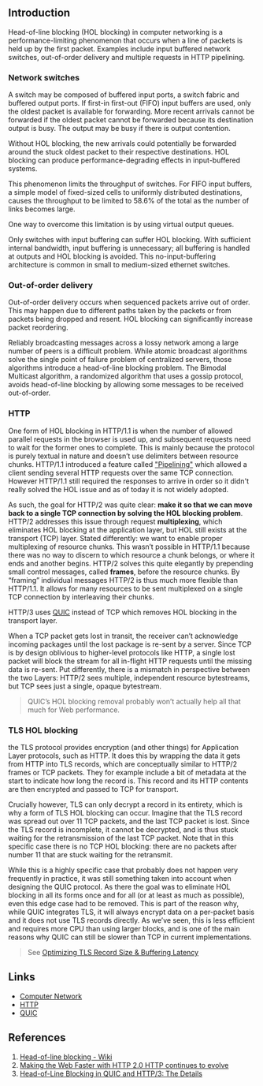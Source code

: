 ## Introduction

Head-of-line blocking (HOL blocking) in computer networking is a performance-limiting phenomenon that occurs when a line of packets is held up by the first packet.
Examples include input buffered network switches, out-of-order delivery and multiple requests in HTTP pipelining.

### Network switches

A switch may be composed of buffered input ports, a switch fabric and buffered output ports. 
If first-in first-out (FIFO) input buffers are used, only the oldest packet is available for forwarding.
More recent arrivals cannot be forwarded if the oldest packet cannot be forwarded because its destination output is busy.
The output may be busy if there is output contention.

Without HOL blocking, the new arrivals could potentially be forwarded around the stuck oldest packet to their respective destinations. 
HOL blocking can produce performance-degrading effects in input-buffered systems.

This phenomenon limits the throughput of switches.
For FIFO input buffers, a simple model of fixed-sized cells to uniformly distributed destinations, 
causes the throughput to be limited to 58.6% of the total as the number of links becomes large.

One way to overcome this limitation is by using virtual output queues.

Only switches with input buffering can suffer HOL blocking. 
With sufficient internal bandwidth, input buffering is unnecessary; all buffering is handled at outputs and HOL blocking is avoided.
This no-input-buffering architecture is common in small to medium-sized ethernet switches.

### Out-of-order delivery

Out-of-order delivery occurs when sequenced packets arrive out of order. This may happen due to different paths taken by the packets or from packets being dropped and resent.
HOL blocking can significantly increase packet reordering.

Reliably broadcasting messages across a lossy network among a large number of peers is a difficult problem.
While atomic broadcast algorithms solve the single point of failure problem of centralized servers, those algorithms introduce a head-of-line blocking problem.
The Bimodal Multicast algorithm, a randomized algorithm that uses a gossip protocol, avoids head-of-line blocking by allowing some messages to be received out-of-order.

### HTTP

One form of HOL blocking in HTTP/1.1 is when the number of allowed parallel requests in the browser is used up, and subsequent requests need to wait for the former ones to complete.
This is mainly because the protocol is purely textual in nature and doesn’t use delimiters between resource chunks.
HTTP/1.1 introduced a feature called ["Pipelining"](/docs/CS/CN/HTTP/HTTP.md?id=pipelining) which allowed a client sending several HTTP requests over the same TCP connection.
However HTTP/1.1 still required the responses to arrive in order so it didn't really solved the HOL issue and as of today it is not widely adopted.

As such, the goal for HTTP/2 was quite clear: **make it so that we can move back to a single TCP connection by solving the HOL blocking problem**.
HTTP/2 addresses this issue through request **multiplexing**, which eliminates HOL blocking at the application layer, but HOL still exists at the transport (TCP) layer.
Stated differently: we want to enable proper multiplexing of resource chunks.
This wasn’t possible in HTTP/1.1 because there was no way to discern to which resource a chunk belongs, or where it ends and another begins.
HTTP/2 solves this quite elegantly by prepending small control messages, called **frames**, before the resource chunks.
By “framing” individual messages HTTP/2 is thus much more flexible than HTTP/1.1.
It allows for many resources to be sent multiplexed on a single TCP connection by interleaving their chunks.

HTTP/3 uses [QUIC](/docs/CS/CN/HTTP/QUIC.md) instead of TCP which removes HOL blocking in the transport layer.

When a TCP packet gets lost in transit, the receiver can’t acknowledge incoming packages until the lost package is re-sent by a server.
Since TCP is by design oblivious to higher-level protocols like HTTP, a single lost packet will block the stream for all in-flight HTTP requests until the missing data is re-sent.
Put differently, there is a mismatch in perspective between the two Layers: HTTP/2 sees multiple, independent resource bytestreams, but TCP sees just a single, opaque bytestream.

> QUIC’s HOL blocking removal probably won’t actually help all that much for Web performance.

### TLS HOL blocking

the TLS protocol provides encryption (and other things) for Application Layer protocols, such as HTTP.
It does this by wrapping the data it gets from HTTP into TLS records, which are conceptually similar to HTTP/2 frames or TCP packets.
They for example include a bit of metadata at the start to indicate how long the record is. This record and its HTTP contents are then encrypted and passed to TCP for transport.

Crucially however, TLS can only decrypt a record in its entirety, which is why a form of TLS HOL blocking can occur.
Imagine that the TLS record was spread out over 11 TCP packets, and the last TCP packet is lost.
Since the TLS record is incomplete, it cannot be decrypted, and is thus stuck waiting for the retransmission of the last TCP packet.
Note that in this specific case there is no TCP HOL blocking: there are no packets after number 11 that are stuck waiting for the retransmit.

While this is a highly specific case that probably does not happen very frequently in practice, it was still something taken into account when designing the QUIC protocol.
As there the goal was to eliminate HOL blocking in all its forms once and for all (or at least as much as possible), even this edge case had to be removed. This is part of the reason why,
while QUIC integrates TLS, it will always encrypt data on a per-packet basis and it does not use TLS records directly.
As we’ve seen, this is less efficient and requires more CPU than using larger blocks, and is one of the main reasons why QUIC can still be slower than TCP in current implementations.

> See [Optimizing TLS Record Size & Buffering Latency](https://www.igvita.com/2013/10/24/optimizing-tls-record-size-and-buffering-latency/)

## Links

- [Computer Network](/docs/CS/CN/CN.md)
- [HTTP](/docs/CS/CN/HTTP/HTTP.md)
- [QUIC](/docs/CS/CN/HTTP/QUIC.md)

## References

1. [Head-of-line blocking - Wiki](https://en.wikipedia.org/wiki/Head-of-line_blocking)
2. [Making the Web Faster with HTTP 2.0 HTTP continues to evolve](https://queue.acm.org/detail.cfm?id=2555617)
3. [Head-of-Line Blocking in QUIC and HTTP/3: The Details](https://github.com/rmarx/holblocking-blogpost#sec_tls)
